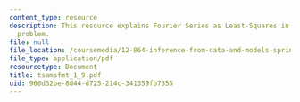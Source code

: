 ```yaml
---
content_type: resource
description: This resource explains Fourier Series as Least-Squares in solving a particular
  problem.
file: null
file_location: /coursemedia/12-864-inference-from-data-and-models-spring-2005/966d32be8d44d725214c341359fb7355_tsamsfmt_1_9.pdf
file_type: application/pdf
resourcetype: Document
title: tsamsfmt_1_9.pdf
uid: 966d32be-8d44-d725-214c-341359fb7355
---
```

